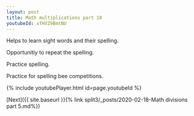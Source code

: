 ```yaml
---
layout: post
title: Math multiplications part 10
youtubeId: xfHVZ9BmtNU
---
```

 
 
Helps to learn sight words and their spelling.

Opportunitiy to repeat the spelling. 

Practice spelling. 
 
Practice for spelling bee competitions. 
 
{% include youtubePlayer.html id=page.youtubeId %}
 
 

[Next]({{ site.baseurl }}{% link  split3/_posts/2020-02-18-Math divisions part 5.md%})
 
